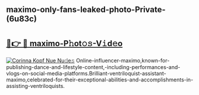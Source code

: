 ## maximo-only-fans​-leaked-photo​-Private-(6u83c)


# <h2><a href="https://mediaupload.pro?title=maximo&ref=git">🔗👉 🔴 maximo-P𝚑ot𝚘𝚜-V𝚒d𝚎o</a></h2>

[![Corinna Kopf Nue Nu𝚍e𝚜](https://i.imgur.com/0qMVB7G.gif)](https://mediaupload.pro?title=maximo&ref=git)
Online-influencer-maximo,known-for-publishing-dance-and-lifestyle-content,-including-performances-and-vlogs-on-social-media-platforms.Brilliant-ventriloquist-assistant-maximo,celebrated-for-their-exceptional-abilities-and-accomplishments-in-assisting-ventriloquists.  